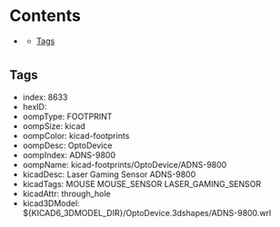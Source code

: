 



Contents
========

* [](#)
	* [Tags](#tags)

# 

## Tags

- index: 8633
- hexID: 
- oompType: FOOTPRINT
- oompSize: kicad
- oompColor: kicad-footprints
- oompDesc: OptoDevice
- oompIndex: ADNS-9800
- oompName: kicad-footprints/OptoDevice/ADNS-9800
- kicadDesc: Laser Gaming Sensor ADNS-9800
- kicadTags: MOUSE MOUSE_SENSOR LASER_GAMING_SENSOR
- kicadAttr: through_hole
- kicad3DModel: ${KICAD6_3DMODEL_DIR}/OptoDevice.3dshapes/ADNS-9800.wrl
